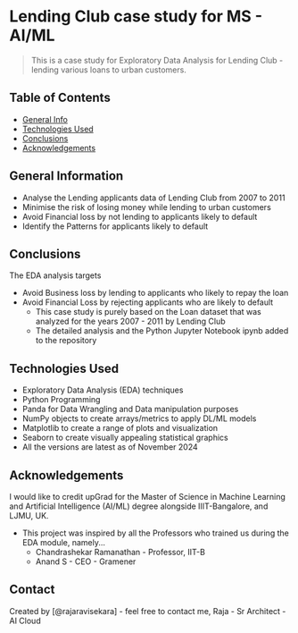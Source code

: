 # Lending Club case study for MS - AI/ML
> This is a case study for Exploratory Data Analysis for Lending Club - lending various loans to urban customers.

## Table of Contents
* [General Info](#general-information)
* [Technologies Used](#technologies-used)
* [Conclusions](#conclusions)
* [Acknowledgements](#acknowledgements)

<!-- You can include any other section that is pertinent to your problem -->

## General Information
- Analyse the Lending applicants data of Lending Club from 2007 to 2011
- Minimise the risk of losing money while lending to urban customers
- Avoid Financial loss by not lending to applicants likely to default
- Identify the Patterns for applicants likely to default
  
<!-- You don't have to answer all the questions - just the ones relevant to your project. -->

## Conclusions
The EDA analysis targets
- Avoid Business loss by lending to applicants who likely to repay the loan
- Avoid Financial Loss by rejecting applicants who are likely to default
  - This case study is purely based on the Loan dataset that was analyzed for the years 2007 - 2011 by Lending Club
  - The detailed analysis and the Python Jupyter Notebook ipynb added to the repository

<!-- You don't have to answer all the questions - just the ones relevant to your project. -->


## Technologies Used
- Exploratory Data Analysis (EDA) techniques
- Python Programming
- Panda for Data Wrangling and Data manipulation purposes
- NumPy objects to create arrays/metrics to apply DL/ML models
- Matplotlib to create a range of plots and visualization
- Seaborn to create visually appealing statistical graphics
- All the versions are latest as of November 2024

<!-- As the libraries versions keep on changing, it is recommended to mention the version of library used in this project -->

## Acknowledgements
I would like to credit upGrad for the Master of Science in Machine Learning and Artificial Intelligence (AI/ML) degree alongside IIIT-Bangalore, and LJMU, UK.
- This project was inspired by all the Professors who trained us during the EDA module, namely...
  - Chandrashekar Ramanathan - Professor, IIT-B
  - Anand S - CEO - Gramener


## Contact
Created by [@rajaravisekara] - feel free to contact me, Raja - Sr Architect - AI Cloud


<!-- Optional -->
<!-- ## License -->
<!-- This project is open source and available under the [... License](). -->

<!-- You don't have to include all sections - just the one's relevant to your project -->

